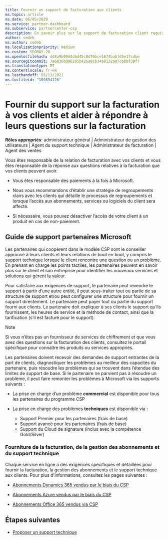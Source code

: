 ```yaml
---
title: Fournir un support de facturation aux clients
ms.topic: article
ms.date: 06/05/2020
ms.service: partner-dashboard
ms.subservice: partnercenter-csp
description: En savoir plus sur le support de facturation client requis par les partenaires du programme CSP. Cette prise en charge comprend la possession de la relation de facturation client et la réponse aux questions de facturation.
author: sodeb
ms.author: sodeb
ms.localizationpriority: medium
ms.custom: SEOMAY.20
ms.openlocfilehash: dd8a9b09d4dbd45c0d76bce1674babfd5e17cdbe
ms.sourcegitcommit: 7a6836bd962d5b426a8cb34a9132a87cbbbf39f7
ms.translationtype: MT
ms.contentlocale: fr-FR
ms.lasthandoff: 05/13/2021
ms.locfileid: "109854126"
---
```

# <a name="provide-billing-support-for-your-customers-and-help-answer-their-billing-questions"></a>Fournir du support sur la facturation à vos clients et aider à répondre à leurs questions sur la facturation


**Rôles appropriés**: administrateur général | Administrateur de gestion des utilisateurs | Agent du support technique | Administrateur de facturation | Agent des ventes

Vous êtes responsable de la relation de facturation avec vos clients et vous êtes responsable de la réponse aux questions relatives à la facturation que vos clients peuvent avoir.

- Vous êtes responsable des paiements à la fois à Microsoft.

- Nous vous recommandons d’établir une stratégie de regroupements clairs avec les clients qui détaille le processus de regroupements et lorsque l’accès aux abonnements, services ou logiciels du client sera affecté.

- Si nécessaire, vous pouvez désactiver l’accès de votre client à un produit en cas de non-paiement.

## <a name="microsoft-partner-support-guidance"></a>Guide de support partenaires Microsoft

Les partenaires qui coopèrent dans le modèle CSP sont le conseiller approuvé à leurs clients et leurs relations de bout en bout, y compris le support technique lorsque le client rencontre une question ou un problème. En prenant en charge les points tactiles, les partenaires peuvent en savoir plus sur le client et son entreprise pour identifier les nouveaux services et solutions qui gèrent la valeur.

Pour satisfaire aux exigences de support, le partenaire peut revendre le support à partir d’une autre entité, il peut sous-traiter tout ou partie de sa structure de support et/ou peut configurer une structure pour fournir un support directement.  Le partenaire peut payer tout ou partie du support fourni aux clients. Le partenaire doit expliquer à ses clients le support qu’ils fournissent, les heures de service et la méthode de contact, ainsi que la tarification (s’il est facturé pour le support). 

>[!Note]
>Si vous n’êtes pas un fournisseur de services de chiffrement et que vous avez des questions sur la facturation des clients, consultez le portail spécifique pour connaître les produits ou services appropriés.

Les partenaires doivent recevoir des demandes de support entrantes de la part de clients, diagnostiquer les problèmes au meilleur des capacités du partenaire, puis résoudre les problèmes qui se trouvent dans l’étendue des limites de support de base. Si le partenaire ne parvient pas à résoudre un problème, il peut faire remonter les problèmes à Microsoft via les supports suivants :

- La prise en charge d’un problème **commercial** est disponible pour tous les partenaires du programme CSP

- La prise en charge des problèmes **techniques** est disponible via :

  - Support Premier pour les partenaires (frais de base)
  - Support avancé pour les partenaires (frais de base)
  - Support du Cloud de signature (inclus avec la compétence Gold/Silver)

### <a name="providing-billing-subscription-management-and-technical-support"></a>Fourniture de la facturation, de la gestion des abonnements et du support technique 

Chaque service en ligne a des exigences spécifiques et détaillées pour fournir la facturation, la gestion des abonnements et le support technique aux clients. Pour plus d'informations, consultez les pages suivantes :

- [Abonnements Dynamics 365 vendus par le biais du CSP](https://www.microsoftpartnercommunity.com/t5/CSP/Microsoft-Partner-Support-Guidance/m-p/5262#M30)

- [Abonnements Azure vendus par le biais du CSP](https://www.microsoftpartnercommunity.com/t5/CSP/Microsoft-Partner-Support-Guidance/m-p/5263#M31)

- [Abonnements Office 365 vendus via CSP](https://www.microsoftpartnercommunity.com/t5/CSP/Microsoft-Partner-Support-Guidance/m-p/5264#M32)
 
## <a name="next-steps"></a>Étapes suivantes

- [Proposer un support technique](provide-technical-support.md)